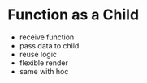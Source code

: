 # Function as a Child

- receive function
- pass data to child
- reuse logic
- flexible render
- same with hoc
